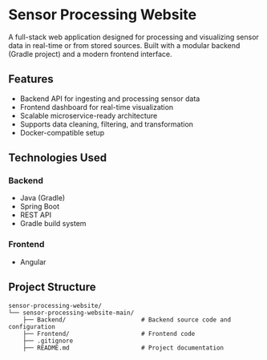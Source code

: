 # Sensor Processing Website

A full-stack web application designed for processing and visualizing sensor data in real-time or from stored sources. Built with a modular backend (Gradle project) and a modern frontend interface.

## Features

- Backend API for ingesting and processing sensor data
- Frontend dashboard for real-time visualization
- Scalable microservice-ready architecture
- Supports data cleaning, filtering, and transformation
- Docker-compatible setup

## Technologies Used

### Backend
- Java (Gradle)
- Spring Boot
- REST API
- Gradle build system

### Frontend
- Angular

## Project Structure

```
sensor-processing-website/
└── sensor-processing-website-main/
    ├── Backend/                     # Backend source code and configuration
    ├── Frontend/                    # Frontend code
    ├── .gitignore
    ├── README.md                    # Project documentation
```
